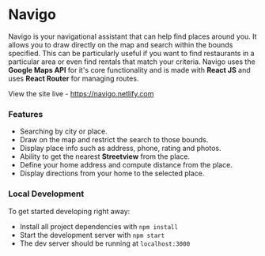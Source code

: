 # Navigo

Navigo is your navigational assistant that can help find places around you. It allows you to draw directly on the map and search within the bounds specified. This can be particularly useful if you want to find restaurants in a particular area or even find rentals that match your criteria. Navigo uses the **Google Maps API** for it's core functionality and is made with **React JS** and uses **React Router** for managing routes.

View the site live - https://navigo.netlify.com

### Features 

* Searching by city or place.
* Draw on the map and restrict the search to those bounds.
* Display place info such as address, phone, rating and photos.
* Ability to get the nearest **Streetview** from the place.
* Define your home address and compute distance from the place.
* Display directions from your home to the selected place.

### Local Development 

To get started developing right away:

* Install all project dependencies with `npm install`
* Start the development server with `npm start`
* The dev server should be running at `localhost:3000`
